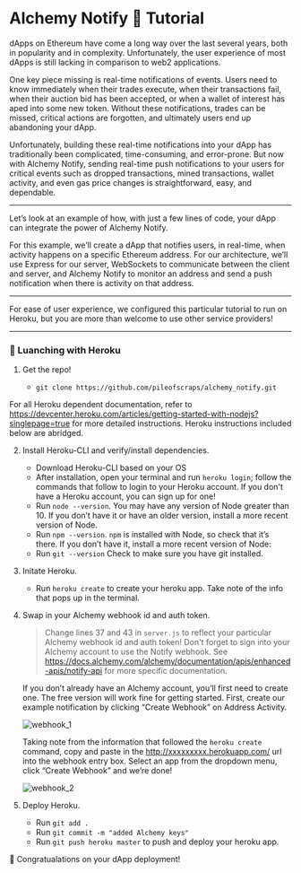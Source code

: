 Alchemy Notify 🔔 Tutorial
============

dApps on Ethereum have come a long way over the last several years, both in popularity and in complexity. Unfortunately, the user experience of most dApps is still lacking in comparison to web2 applications.

One key piece missing is real-time notifications of events. Users need to know immediately when their trades execute, when their transactions fail, when their auction bid has been accepted, or when a wallet of interest has aped into some new token. Without these notifications, trades can be missed, critical actions are forgotten, and ultimately users end up abandoning your dApp.

Unfortunately, building these real-time notifications into your dApp has traditionally been complicated, time-consuming, and error-prone. But now with Alchemy Notify, sending real-time push notifications to your users for critical events such as dropped transactions, mined transactions, wallet activity, and even gas price changes is straightforward, easy, and dependable.
***

Let’s look at an example of how, with just a few lines of code, your dApp can integrate the power of Alchemy Notify.

For this example, we’ll create a dApp that notifies users, in real-time, when activity happens on a specific Ethereum address. For our architecture, we’ll use Express for our server, WebSockets to communicate between the client and server, and Alchemy Notify to monitor an address and send a push notification when there is activity on that address.

***
For ease of user experience, we configured this particular tutorial to run on Heroku, but you are more than welcome to use other service providers!
***

### 🚀 Luanching with Heroku ###

 1. Get the repo!

      * `git clone https://github.com/pileofscraps/alchemy_notify.git`

For all Heroku dependent documentation, refer to https://devcenter.heroku.com/articles/getting-started-with-nodejs?singlepage=true for more detailed instructions.  Heroku instructions included below are abridged.

 2. Install Heroku-CLI and verify/install dependencies.

      * Download Heroku-CLI based on your OS
      * After installation, open your terminal and run `heroku login`; follow the commands that follow to login to your Heroku account.  If you don't have a Heroku account, you can sign up for one!
      * Run `node --version`.  You may have any version of Node greater than 10.  If you don’t have it or have an older version, install a more recent version of Node.
      * Run `npm --version`.  `npm` is installed with Node, so check that it’s there. If you don’t have it, install a more recent version of Node:
      * Run `git --version`   Check to make sure you have git installed.  

 3. Initate Heroku.

      * Run `heroku create` to create your heroku app. Take note of the info that pops up in the terminal.

 3. Swap in your Alchemy webhook id and auth token.

      > Change lines 37 and 43 in `server.js` to reflect your particular Alchemy webhook id and auth token!  Don't forget to sign into your Alchemy account to use the Notify webhook.  See https://docs.alchemy.com/alchemy/documentation/apis/enhanced-apis/notify-api for more specific documentation.  

      If you don’t already have an Alchemy account, you’ll first need to create one. The free version will work fine for getting started.  First, create our example notification by clicking “Create Webhook” on Address Activity. 


      ![webhook_1](https://github.com/pileofscraps/alchemy_notify/blob/master/webhook_1.jpg)

      Taking note from the information that followed the `heroku create` command, copy and paste in the http://xxxxxxxxx.herokuapp.com/ url into the webhook entry box.  Select an app from the dropdown menu, click “Create Webhook” and we’re done!

      ![webhook_2](https://github.com/pileofscraps/alchemy_notify/blob/master/webhook_2.jpg)

 4. Deploy Heroku.

      * Run `git add .`
      * Run `git commit -m "added Alchemy keys"`
      * Run `git push heroku master` to push and deploy your heroku app.

     
🎉 Congratualations on your dApp deployment!  
